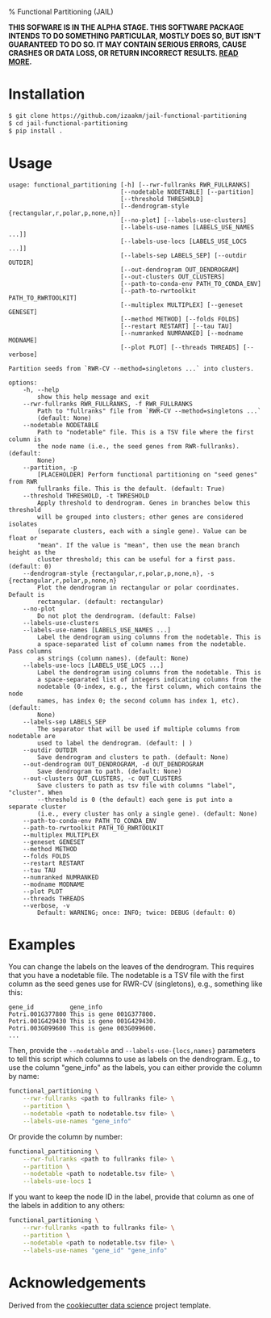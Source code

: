% Functional Partitioning (JAIL)

**THIS SOFWARE IS IN THE ALPHA STAGE. THIS SOFTWARE PACKAGE INTENDS TO DO
SOMETHING PARTICULAR, MOSTLY DOES SO, BUT ISN'T GUARANTEED TO DO SO. IT MAY
CONTAIN SERIOUS ERRORS, CAUSE CRASHES OR DATA LOSS, OR RETURN INCORRECT
RESULTS. [READ MORE][software_release_life_cycle].**


Installation
============

```sh
$ git clone https://github.com/izaakm/jail-functional-partitioning
$ cd jail-functional-partitioning
$ pip install .
```

Usage
=====

```
usage: functional_partitioning [-h] [--rwr-fullranks RWR_FULLRANKS]
                               [--nodetable NODETABLE] [--partition]
                               [--threshold THRESHOLD]
                               [--dendrogram-style {rectangular,r,polar,p,none,n}]
                               [--no-plot] [--labels-use-clusters]
                               [--labels-use-names [LABELS_USE_NAMES ...]]
                               [--labels-use-locs [LABELS_USE_LOCS ...]]
                               [--labels-sep LABELS_SEP] [--outdir OUTDIR]
                               [--out-dendrogram OUT_DENDROGRAM]
                               [--out-clusters OUT_CLUSTERS]
                               [--path-to-conda-env PATH_TO_CONDA_ENV]
                               [--path-to-rwrtoolkit PATH_TO_RWRTOOLKIT]
                               [--multiplex MULTIPLEX] [--geneset GENESET]
                               [--method METHOD] [--folds FOLDS]
                               [--restart RESTART] [--tau TAU]
                               [--numranked NUMRANKED] [--modname MODNAME]
                               [--plot PLOT] [--threads THREADS] [--verbose]

Partition seeds from `RWR-CV --method=singletons ...` into clusters.

options:
    -h, --help           
        show this help message and exit
    --rwr-fullranks RWR_FULLRANKS, -f RWR_FULLRANKS
        Path to "fullranks" file from `RWR-CV --method=singletons ...`
        (default: None)
    --nodetable NODETABLE
        Path to "nodetable" file. This is a TSV file where the first column is
        the node name (i.e., the seed genes from RWR-fullranks). (default:
        None)
    --partition, -p      
        [PLACEHOLDER] Perform functional partitioning on "seed genes" from RWR
        fullranks file. This is the default. (default: True)
    --threshold THRESHOLD, -t THRESHOLD
        Apply threshold to dendrogram. Genes in branches below this threshold
        will be grouped into clusters; other genes are considered isolates
        (separate clusters, each with a single gene). Value can be float or
        "mean". If the value is "mean", then use the mean branch height as the
        cluster threshold; this can be useful for a first pass. (default: 0)
    --dendrogram-style {rectangular,r,polar,p,none,n}, -s {rectangular,r,polar,p,none,n}
        Plot the dendrogram in rectangular or polar coordinates. Default is
        rectangular. (default: rectangular)
    --no-plot            
        Do not plot the dendrogram. (default: False)
    --labels-use-clusters
    --labels-use-names [LABELS_USE_NAMES ...]
        Label the dendrogram using columns from the nodetable. This is
        a space-separated list of column names from the nodetable. Pass columns
        as strings (column names). (default: None)
    --labels-use-locs [LABELS_USE_LOCS ...]
        Label the dendrogram using columns from the nodetable. This is
        a space-separated list of integers indicating columns from the
        nodetable (0-index, e.g., the first column, which contains the node
        names, has index 0; the second column has index 1, etc). (default:
        None)
    --labels-sep LABELS_SEP
        The separator that will be used if multiple columns from nodetable are
        used to label the dendrogram. (default: | )
    --outdir OUTDIR      
        Save dendrogram and clusters to path. (default: None)
    --out-dendrogram OUT_DENDROGRAM, -d OUT_DENDROGRAM
        Save dendrogram to path. (default: None)
    --out-clusters OUT_CLUSTERS, -c OUT_CLUSTERS
        Save clusters to path as tsv file with columns "label", "cluster". When
        --threshold is 0 (the default) each gene is put into a separate cluster
        (i.e., every cluster has only a single gene). (default: None)
    --path-to-conda-env PATH_TO_CONDA_ENV
    --path-to-rwrtoolkit PATH_TO_RWRTOOLKIT
    --multiplex MULTIPLEX
    --geneset GENESET
    --method METHOD
    --folds FOLDS
    --restart RESTART
    --tau TAU
    --numranked NUMRANKED
    --modname MODNAME
    --plot PLOT
    --threads THREADS
    --verbose, -v        
        Default: WARNING; once: INFO; twice: DEBUG (default: 0)
```

Examples
========

You can change the labels on the leaves of the dendrogram. This requires that
you have a nodetable file. The nodetable is a TSV file with the first column as
the seed genes use for RWR-CV (singletons), e.g., something like this:

```
gene_id          gene_info
Potri.001G377800 This is gene 001G377800.
Potri.001G429430 This is gene 001G429430.
Potri.003G099600 This is gene 003G099600.
...
```

Then, provide the `--nodetable` and `--labels-use-{locs,names}` parameters to
tell this script which columns to use as labels on the dendrogram. E.g., to use
the column "gene_info" as the labels, you can either provide the column by name:

```sh
functional_partitioning \
    --rwr-fullranks <path to fullranks file> \
    --partition \
    --nodetable <path to nodetable.tsv file> \
    --labels-use-names "gene_info"
```

Or provide the column by number:

```sh
functional_partitioning \
    --rwr-fullranks <path to fullranks file> \
    --partition \
    --nodetable <path to nodetable.tsv file> \
    --labels-use-locs 1
```

If you want to keep the node ID in the label, provide that column as one of the
labels in addition to any others:

```sh
functional_partitioning \
    --rwr-fullranks <path to fullranks file> \
    --partition \
    --nodetable <path to nodetable.tsv file> \
    --labels-use-names "gene_id" "gene_info"
```


Acknowledgements
================

Derived from the [cookiecutter data science][] project template.


<!-- LINKS -->

[cookiecutter data science]: https://drivendata.github.io/cookiecutter-data-science/
[software_release_life_cycle]: https://en.wikipedia.org/wiki/Software_release_life_cycle

<!-- END -->
